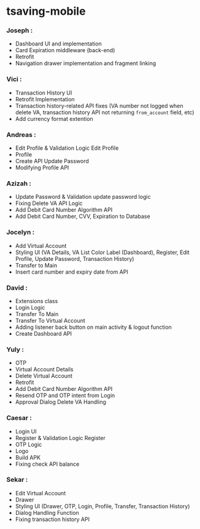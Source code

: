 # tsaving-mobile

### **Joseph** : 
   * Dashboard UI and implementation
   * Card Expiration middleware (back-end)
   * Retrofit
   * Navigation drawer implementation and fragment linking

### **Vici** : 
   * Transaction History UI
   * Retrofit Implementation
   * Transaction history-related API fixes (VA number not logged when delete VA, transaction history API not returning `from_account` field, etc)
   * Add currency format extention

### **Andreas** : 
   * Edit Profile & Validation Logic Edit Profile
   * Profile
   * Create API Update Password
   * Modifying Profile API

### **Azizah** : 
   * Update Password & Validation update password logic
   * Fixing Delete VA API Logic
   * Add Debit Card Number Algorithm API
   * Add Debit Card Number, CVV, Expiration to Database

### **Jocelyn** : 
   * Add Virtual Account
   * Styling UI (VA Details, VA List Color Label (Dashboard), Register, Edit Profile, Update Password, Transaction History) 
   * Transfer to Main 
   * Insert card number and expiry date from API

### **David** : 
   * Extensions class
   * Login Logic
   * Transfer To Main
   * Transfer To Virtual Account
   * Adding listener back button on main activity & logout function
   * Create Dashboard API

### **Yuly** : 
   * OTP
   * Virtual Account Details
   * Delete Virtual Account
   * Retrofit
   * Add Debit Card Number Algorithm API
   * Resend OTP and OTP intent from Login
   * Approval Dialog Delete VA Handling

### **Caesar** : 
   * Login UI
   * Register & Validation Logic Register
   * OTP Logic
   * Logo
   * Build APK
   * Fixing check API balance

### **Sekar** : 
   * Edit Virtual Account
   * Drawer
   * Styling UI (Drawer, OTP, Login, Profile, Transfer, Transaction History)
   * Dialog Handling Function
   * Fixing transaction history API
